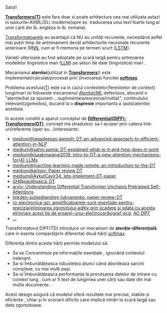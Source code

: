 Salut!

[**Transformers(T)**](https://en.wikipedia.org/wiki/Transformer_(deep_learning_architecture)#Subsequent_work) este fara doar si poate arhitectura cea mai utilizata astazi in taskurile-AI(ML/DL) moderne(spre ex. traducerea unui text foarte lung al unei carti din lb. engleza in lb. romana).

[Transformatoarele](https://medium.com/@sujankarki269/understanding-transformer-by-step-by-step-math-9ba09bb4ac88) au avantajul că NU au unități recurente, necesitând astfel mai puțin timp de antrenament decât arhitecturile neuronale recurente anterioare (R[NN](https://www.youtube.com/watch?v=KphmOJnLAdI&ab_channel=StatQuestwithJoshStarmer), cum ar fi memoria pe termen scurt ([LSTM](https://en.wikipedia.org/wiki/Long_short-term_memory)).

Variații ulterioare au fost adoptate pe scară largă pentru antrenarea modelelor lingvistice mari ([LLM](https://en.wikipedia.org/wiki/Large_language_model)) pe seturi de date (lingvistice) mari .

Mecanismul **atentiei**(utilizat in [**Transformers**](https://medium.com/analytics-vidhya/understanding-q-k-v-in-transformer-self-attention-9a5eddaa5960)!) este implementat/calculat/procesat prin (invocarea) functiei [**softmax**](https://dev.to/jliciagasilva/differential-transformers-explained-3h2j?signin=true#_=_).

Problema acestuia([T](https://medium.com/@sujankarki269/understanding-transformer-by-step-by-step-math-9ba09bb4ac88)) este ca in cazul contextelor(ferestrelor de context) lungi/mari isi foloseste mecanismul [Atentiei/ML](https://en.wikipedia.org/wiki/Attention_(machine_learning)) defectuos,
alocand o "atentie(hai sa spunem ...suplimentara/excesiva/inutila)", continutului irelevant(zgomotos), ducand la o **dispresie** importanta a (auto)atentiei acestuia.

In aceste conditii a aparut conceptul de [**Differential(DIFF)-Transformers(DT)**](https://medium.com/@jagadeesan.ganesh/differential-transformers-an-advanced-approach-to-efficient-attention-in-nlp-8b9ffd931df5), concept ma straduiesc sa-l acoper prin cateva link-uri/referente (sper eu...)interesante:

 - [medium@jagadeesan.ganesh: DT-an-advanced-approach-to-efficient-attention-in-NLP](https://medium.com/@jagadeesan.ganesh/differential-transformers-an-advanced-approach-to-efficient-attention-in-nlp-8b9ffd931df5)
 - [medium@sahin.samia: DT-explained-what-is-it-and-how-does-it-work](https://medium.com/@sahin.samia/differential-transformer-explained-what-is-it-and-how-does-it-work-437d91bd8724)
 - [medium@isaakmwangi2018: intro-to-DT-a-new-attention-mechanisms-for(4)-LLMs](https://medium.com/@isaakmwangi2018/intro-to-differential-transformers-a-new-attention-mechanisms-for-large-language-models-llms-9d977b5857ae)
 - [medium@machine-learning-made-simple: an-introduction-to-the-DT](https://machine-learning-made-simple.medium.com/an-introduction-to-the-differential-transformer-ecaa86b1b6a7)
 - [medium@artgor: Paper review DT](https://artgor.medium.com/paper-review-differential-transformer-89a47bbb9700)
 - [medium@AykutCayir34: lets-implement-DT-paper](https://medium.com/@AykutCayir34/lets-implement-differential-transformer-paper-0e4499659604)
 - [GH@paulilioaica: DT](https://github.com/paulilioaica/Differential-Transformer)
 - [arxiv: Understanding Differential Transformer Unchains Pretrained Self-Attentions](https://arxiv.org/html/2505.16333v1)
 - [linkden-pulse@andrey-lukyanenko: paper-review-DT](https://www.linkedin.com/pulse/paper-review-differential-transformer-andrey-lukyanenko-dbizf/)
 - [ro-electronica-azi: amplificatoarele-sunt-esentiale-pentru-precizia(eliminarea zgomotului-aditiv prin scadere si odata cu acesta eliminam acest tip de eroare)-unui-electrocardiograf-ecg](https://electronica-azi.ro/amplificatoarele-sunt-esentiale-pentru-precizia-unui-electrocardiograf-ecg/); [AO DIFF](https://eprofu.ro/docs/electronica/analogica/circuite/3amplificatoare-operationale.pdf)
 - [...](https://www.google.com/search?q=AI+differential+transformers&sca_esv=696a4842670b0588&rlz=1C1CHBF_enRO1132RO1132&udm=2&biw=1920&bih=911&sxsrf=AE3TifO-3zWJVnMVH2_r__rjWgEZriebVQ%3A1748159812639&ei=RM0yaMDfJsqsxc8Ps9rfgA8&ved=0ahUKEwjAkZLlkr6NAxVKVvEDHTPtF_AQ4dUDCBE&uact=5&oq=AI+differential+transformers&gs_lp=EgNpbWciHEFJIGRpZmZlcmVudGlhbCB0cmFuc2Zvcm1lcnMyBxAjGCcYyQJItRBQngtYngtwAXgAkAEAmAFvoAFvqgEDMC4xuAEDyAEA-AEBmAIBoAJymAMAiAYBkgcDMC4xoAfMArIHAzAuMbgHcsIHAzAuMcgHAg&sclient=img)


Transformatorul DIFF(TD) introduce un mecanism de **atenție-diferențială** care in esenta compară(prin diferenta) două hărți [softmax](https://en.wikipedia.org/wiki/Softmax_function). 

Diferența dintre aceste hărți permite modelului să:

 - Sa se Concentreze pe informațiile esențiale , ignorând contextul irelevant.
 - Sa-si Îmbunătățeasca robustețea atunci când abordeaza sarcini complexe, cu mai mulți pași.
 - Sa-si Îmbunătățeasca performanța la procesarea datelor de intrare cu context lung , cum ar fi text de lungimea unei cărți sau date din mai multe documente .

Acest design asigură că modelul oferă rezultate mai precise, stabile și eficiente , chiar și în scenarii dificile care implică intrări la scară largă sau date zgomotoase.
